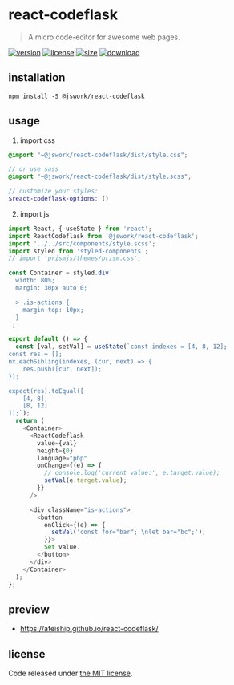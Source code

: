# react-codeflask
> A micro code-editor for awesome web pages.

[![version][version-image]][version-url]
[![license][license-image]][license-url]
[![size][size-image]][size-url]
[![download][download-image]][download-url]

## installation
```shell
npm install -S @jswork/react-codeflask
```

## usage
1. import css
  ```scss
  @import "~@jswork/react-codeflask/dist/style.css";

  // or use sass
  @import "~@jswork/react-codeflask/dist/style.scss";

  // customize your styles:
  $react-codeflask-options: ()
  ```
2. import js
  ```js
  import React, { useState } from 'react';
  import ReactCodeflask from '@jswork/react-codeflask';
  import '../../src/components/style.scss';
  import styled from 'styled-components';
  // import 'prismjs/themes/prism.css';

  const Container = styled.div`
    width: 80%;
    margin: 30px auto 0;

    > .is-actions {
      margin-top: 10px;
    }
  `;

  export default () => {
    const [val, setVal] = useState(`const indexes = [4, 8, 12];
  const res = [];
  nx.eachSibling(indexes, (cur, next) => {
      res.push([cur, next]);
  });

  expect(res).toEqual([
      [4, 8],
      [8, 12]
  ]);`);
    return (
      <Container>
        <ReactCodeflask
          value={val}
          height={0}
          language="php"
          onChange={(e) => {
            // console.log('current value:', e.target.value);
            setVal(e.target.value);
          }}
        />

        <div className="is-actions">
          <button
            onClick={(e) => {
              setVal('const for="bar"; \nlet bar="bc";');
            }}>
            Set value.
          </button>
        </div>
      </Container>
    );
  };

  ```

## preview
- https://afeiship.github.io/react-codeflask/

## license
Code released under [the MIT license](https://github.com/afeiship/react-codeflask/blob/master/LICENSE.txt).

[version-image]: https://img.shields.io/npm/v/@jswork/react-codeflask
[version-url]: https://npmjs.org/package/@jswork/react-codeflask

[license-image]: https://img.shields.io/npm/l/@jswork/react-codeflask
[license-url]: https://github.com/afeiship/react-codeflask/blob/master/LICENSE.txt

[size-image]: https://img.shields.io/bundlephobia/minzip/@jswork/react-codeflask
[size-url]: https://github.com/afeiship/react-codeflask/blob/master/dist/react-codeflask.min.js

[download-image]: https://img.shields.io/npm/dm/@jswork/react-codeflask
[download-url]: https://www.npmjs.com/package/@jswork/react-codeflask

